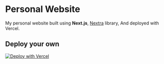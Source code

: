 # Personal Website

My personal website built using **Next.js**, [Nextra](https://nextra.vercel.app/) library, And deployed with Vercel.

## Deploy your own

[![Deploy with Vercel](https://vercel.com/button)](https://vercel.com/new/git/external?repository-url=https://github.com/vercel/nextjs-portfolio-starter&project-name=portfolio&repository-name=portfolio)

